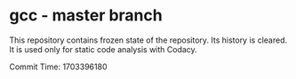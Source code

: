 # gcc - master branch

This repository contains frozen state of the repository.
Its history is cleared. It is used only for static code
analysis with Codacy.

Commit Time: 1703396180